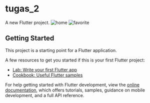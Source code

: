# tugas_2

A new Flutter project.
![home](https://user-images.githubusercontent.com/92065895/220698839-f6995e30-5b64-4492-8a9a-fcdfcd6573dc.png)
![favorite](https://user-images.githubusercontent.com/92065895/220698928-5fb291a5-b9ca-425b-94a4-eb0d2131edc3.png)


## Getting Started

This project is a starting point for a Flutter application.

A few resources to get you started if this is your first Flutter project:

- [Lab: Write your first Flutter app](https://docs.flutter.dev/get-started/codelab)
- [Cookbook: Useful Flutter samples](https://docs.flutter.dev/cookbook)

For help getting started with Flutter development, view the
[online documentation](https://docs.flutter.dev/), which offers tutorials,
samples, guidance on mobile development, and a full API reference.
